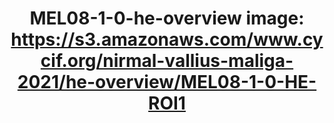 ---
title: "MEL08-1-0-he-overview
image: https://s3.amazonaws.com/www.cycif.org/nirmal-vallius-maliga-2021/he-overview/MEL08-1-0-HE-ROI1"
layout: osd-exhibit
paper: config-HTA-MELATLAS-1
figure: MEL08-1-0-he-overview
---